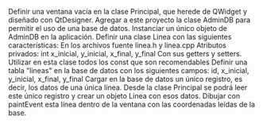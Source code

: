 Definir una ventana vacía en la clase Principal, que herede de QWidget y diseñado con QtDesigner.
Agregar a este proyecto la clase AdminDB para permitir el uso de una base de datos.
Instanciar un único objeto de AdminDB en la aplicación.
Definir una clase Linea con las siguientes características:
En los archivos fuente linea.h y linea.cpp
Atributos privados: int x_inicial, y_inicial, x_final, y_final
Con sus getters y setters.
Utilizar en esta clase todos los const que son recomendables
Definir una tabla "lineas" en la base de datos con los siguientes campos: id, x_inicial, y_inicial, x_final, y_final
Cargar en la base de datos un único registro, es decir, los datos de una única línea.
Desde la clase Principal se podrá leer este único registro y crear un objeto Linea con esos datos.
Dibujar con paintEvent esta línea dentro de la ventana con las coordenadas leídas de la base.
